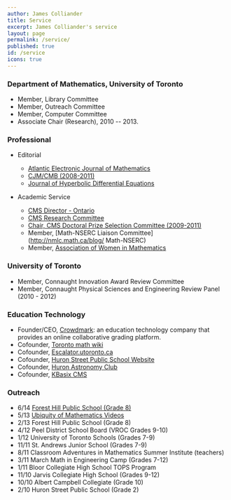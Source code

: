 ```yaml
---
author: James Colliander
title: Service
excerpt: James Colliander's service
layout: page
permalink: /service/
published: true
id: /service
icons: true
---
```


### Department of Mathematics, University of Toronto


* 	Member, Library Committee
* 	Member, Outreach Committee
* 	Member, Computer Committee
*	Associate Chair (Research), 2010 -- 2013.

### Professional

* 	Editorial
	*	[Atlantic Electronic Journal of Mathematics](http://www.aejm.ca/editorial.htm )
	*	[ CJM/CMB (2008-2011)](http://math.ca/Docs/commlist.html#cjmcmb-board)
	*	[ Journal of Hyperbolic Differential Equations](http://www.worldscinet.com/jhde/)



*	Academic Service
	* 	[CMS Director - Ontario](http://math.ca/Docs/commlist.html#cjmcmb-board )
	*	[CMS Research Committee](http://cms.math.ca/Docs/commlist.html#resc)
	*	[ Chair, CMS Doctoral Prize Selection Committee (2009-2011)](http://cms.math.ca/Docs/commlist.html#resc)
	* 	Member, [Math-NSERC Liaison Committee](http://nmlc.math.ca/blog/ Math-NSERC)
	* 	Member, [ Association of Women in Mathematics](https://sites.google.com/site/awmmath/awm/membership)

### University of Toronto

* 	Member, Connaught Innovation Award Review Committee
* 	Member, Connaught Physical Sciences and Engineering Review Panel (2010 - 2012)

### Education Technology

* 	Founder/CEO, [Crowdmark](http://crowdmark.com): an education technology company that provides an online collaborative grading platform.
*	Cofounder, [Toronto math wiki](http://wiki.math.toronto.edu/TorontoMathWiki/index.php/Main_Page)
* 	Cofounder, [Escalator.utoronto.ca](http://welcome.escalator.utoronto.ca/home/)
*	Cofounder, [Huron Street Public School Website](https://tdsb-huron.escalator.utoronto.ca/home/)
*	Cofounder, [Huron Astronomy Club](https://tdsb-huron.escalator.utoronto.ca/home/astroclub/)
*	Cofounder, [KBasix CMS](https://share.math.toronto.edu)

### Outreach

*	6/14 [Forest Hill Public School (Grade 8)](http://colliand.com/calculus/)
*	5/13 [Ubiquity of Mathematics Videos](https://www.youtube.com/playlist?list=PLMPrcFkBL4h0MnUCol3Cf5GIU3rM5xmPg)
*	2/13 Forest Hill Public School (Grade 8)
*	4/12 Peel District School Board (VROC Grades 9-10)
*	1/12 University of Toronto Schools (Grades 7-9)
*	11/11 St. Andrews Junior School (Grades 7-9)
*	8/11 Classroom Adventures in Mathematics Summer Institute (teachers)
*	3/11 March Math in Engineering Camp (Grades 7-12)
*	1/11 Bloor Collegiate High School TOPS Program
*	11/10 Jarvis Collegiate High School (Grades 9-12)
*	10/10 Albert Campbell Collegiate (Grade 10)
*	2/10 Huron Street Public School (Grade 2)


